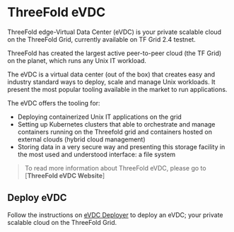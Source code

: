 # ThreeFold eVDC

ThreeFold edge-Virtual Data Center (eVDC) is your private scalable cloud on the ThreeFold Grid, currently available on TF Grid 2.4 testnet.

ThreeFold has created the largest active peer-to-peer cloud (the TF Grid) on the planet, which runs any Unix IT workload.

The eVDC is a virtual data center (out of the box) that creates easy and industry standard ways to deploy, scale and manage Unix workloads. It present the most popular tooling available in the market to run applications.

The eVDC offers the tooling for:

- Deploying containerized Unix IT applications on the grid
- Setting up Kubernetes clusters that able to orchestrate and manage containers running on the Threefold grid and containers hosted on external clouds (hybrid cloud management)
- Storing data in a very secure way and presenting this storage facility in the most used and understood interface: a file system

> To read more information about ThreeFold eVDC, please go to [__ThreeFold eVDC Website__]

## Deploy eVDC

Follow the instructions on [eVDC Deployer](evdc_deployer.md) to deploy an eVDC; your private scalable cloud on the ThreeFold Grid.
